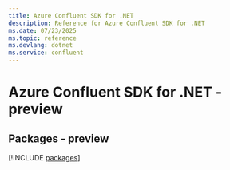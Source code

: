 ```yaml
---
title: Azure Confluent SDK for .NET
description: Reference for Azure Confluent SDK for .NET
ms.date: 07/23/2025
ms.topic: reference
ms.devlang: dotnet
ms.service: confluent
---
```

# Azure Confluent SDK for .NET - preview
## Packages - preview
[!INCLUDE [packages](confluent-index.md)]